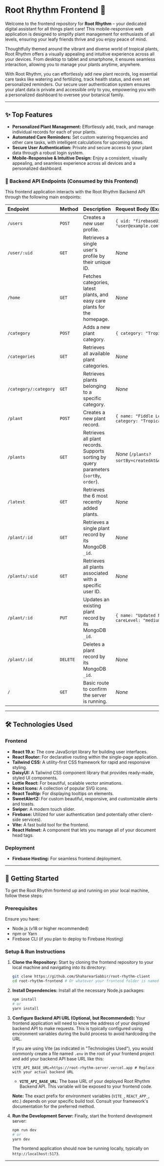 # Root Rhythm Frontend 🌱

Welcome to the frontend repository for **Root Rhythm** – your dedicated digital assistant for all things plant care! This mobile-responsive web application is designed to simplify plant management for enthusiasts of all levels, ensuring your leafy friends thrive and you enjoy peace of mind.

Thoughtfully themed around the vibrant and diverse world of tropical plants, Root Rhythm offers a visually appealing and intuitive experience across all your devices. From desktop to tablet and smartphone, it ensures seamless interaction, allowing you to manage your plants anytime, anywhere.

With Root Rhythm, you can effortlessly add new plant records, log essential care tasks like watering and fertilizing, track health status, and even set personalized reminders. Our secure user authentication system ensures your plant data is private and accessible only to you, empowering you with a personalized dashboard to oversee your botanical family.

---

## ✨ Top Features

-   **Personalized Plant Management:** Effortlessly add, track, and manage individual records for each of your plants.
-   **Automated Care Reminders:** Set custom watering frequencies and other care tasks, with intelligent calculations for upcoming dates.
-   **Secure User Authentication:** Private and secure access to your plant data through a robust login system.
-   **Mobile-Responsive & Intuitive Design:** Enjoy a consistent, visually appealing, and seamless experience across all devices and a personalized dashboard.

### 📍 Backend API Endpoints (Consumed by this Frontend)

This frontend application interacts with the Root Rhythm Backend API through the following main endpoints:

| Endpoint                 | Method | Description                                                                 | Request Body (Example)                                                      |
| :----------------------- | :----- | :-------------------------------------------------------------------------- | :-------------------------------------------------------------------------- |
| `/users`                 | `POST` | Creates a new user profile.                                                 | `{ uid: "firebaseUid", email: "user@example.com", ... }`                  |
| `/user/:uid`             | `GET`  | Retrieves a single user's profile by their unique ID.                       | _None_                                                                      |
| `/home`                  | `GET`  | Fetches categories, latest plants, and easy care plants for the homepage.   | _None_                                                                      |
| `/category`              | `POST` | Adds a new plant category.                                                  | `{ category: "Tropical" }`                                                  |
| `/categories`            | `GET`  | Retrieves all available plant categories.                                   | _None_                                                                      |
| `/category/:category`    | `GET`  | Retrieves plants belonging to a specific category.                          | _None_                                                                      |
| `/plant`                 | `POST` | Creates a new plant record.                                                 | `{ name: "Fiddle Leaf Fig", category: "Tropical", ... }`                    |
| `/plants`                | `GET`  | Retrieves all plant records. Supports sorting by query parameters (`sortBy`, `order`). | _None_ (`/plants?sortBy=createdAt&order=descending`)                          |
| `/latest`                | `GET`  | Retrieves the 6 most recently added plants.                                 | _None_                                                                      |
| `/plant/:id`             | `GET`  | Retrieves a single plant record by its MongoDB `_id`.                       | _None_                                                                      |
| `/plants/:uid`           | `GET`  | Retrieves all plants associated with a specific user ID.                    | _None_                                                                      |
| `/plant/:id`             | `PUT`  | Updates an existing plant record by its MongoDB `_id`.                      | `{ name: "Updated Name", careLevel: "medium", ... }`                        |
| `/plant/:id`             | `DELETE` | Deletes a plant record by its MongoDB `_id`.                                | _None_                                                                      |
| `/`                      | `GET`  | Basic route to confirm the server is running.                               | _None_                                                                      |

---

## 🛠️ Technologies Used

### Frontend

-   **React 19.x:** The core JavaScript library for building user interfaces.
-   **React Router:** For declarative routing within the single-page application.
-   **Tailwind CSS:** A utility-first CSS framework for rapid and responsive styling.
-   **DaisyUI:** A Tailwind CSS component library that provides ready-made, styled UI components.
-   **Lottie React:** For beautiful, scalable vector animations.
-   **React Icons:** A collection of popular SVG icons.
-   **React Tooltip:** For displaying tooltips on elements.
-   **SweetAlert2:** For custom beautiful, responsive, and customizable alerts and toasts.
-   **Swiper:** A modern touch slider.
-   **Firebase:** Utilized for user authentication (and potentially other client-side services).
-   **Vite:** A fast build tool for the frontend.
-   **React Helmet:** A component that lets you manage all of your document head tags.

### Deployment

-   **Firebase Hosting:** For seamless frontend deployment.

---

## 🚀 Getting Started

To get the Root Rhythm frontend up and running on your local machine, follow these steps:

### Prerequisites

Ensure you have:
-   Node.js (v18 or higher recommended)
-   npm or Yarn
-   Firebase CLI (if you plan to deploy to Firebase Hosting)

### Setup & Run Instructions

1.  **Clone the Repository:**
    Start by cloning the frontend repository to your local machine and navigating into its directory:
    ```bash
    git clone https://github.com/ShaharearSabbir/root-rhythm-client
    cd root-rhythm-frontend # Or whatever your frontend folder is named
    ```

2.  **Install Dependencies:**
    Install all the necessary Node.js packages:
    ```bash
    npm install
    # or
    yarn install
    ```

3.  **Configure Backend API URL (Optional, but Recommended):**
    Your frontend application will need to know the address of your deployed backend API to make requests. This is typically configured using environment variables during the build process to avoid hardcoding the URL.

    If you are using Vite (as indicated in "Technologies Used"), you would commonly create a file named `.env` in the root of your frontend project and add your backend API base URL like this:
    ```env
    VITE_API_BASE_URL=https://root-rhythm-server.vercel.app # Replace with your actual backend URL
    ```
    * **`VITE_API_BASE_URL`**: The base URL of your deployed Root Rhythm Backend API. This variable will be exposed to your frontend code.

    **Note:** The exact prefix for environment variables (`VITE_`, `REACT_APP_`, etc.) depends on your specific build tool. Consult your framework's documentation for the preferred method.

4.  **Run the Development Server:**
    Finally, start the frontend development server:
    ```bash
    npm run dev
    # or
    yarn dev
    ```
    The frontend application should now be running locally, typically on `http://localhost:5173`.

---
